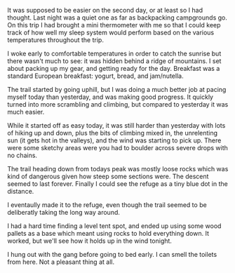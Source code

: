 It was supposed to be easier on the second day, or at least so I had thought. Last night was a quiet one as far as backpacking campgrounds go. On this trip I had brought a mini thermometer with me so that I could keep track of how well my sleep system would perform based on the various temperatures throughout the trip.

I woke early to comfortable temperatures in order to catch the sunrise but there wasn't much to see: it was hidden behind a ridge of mountains. I set about packing up my gear, and getting ready for the day. Breakfast was a standard European breakfast: yogurt, bread, and jam/nutella.

The trail started by going uphill, but I was doing a much better job at pacing myself today than yesterday, and was making good progress. It quickly turned into more scrambling and climbing, but compared to yesterday it was much easier.

While it started off as easy today, it was still harder than yesterday with lots of hiking up and down, plus the bits of climbing mixed in, the unrelenting sun (it gets hot in the valleys), and the wind was starting to pick up. There were some sketchy areas were you had to boulder across severe drops with no chains.

The trail heading down from todays peak was mostly loose rocks which was kind of dangerous given how steep some sections were. The descent seemed to last forever. Finally I could see the refuge as a tiny blue dot in the distance.

I eventaully made it to the refuge, even though the trail seemed to be deliberatly taking the long way around.

I had a hard time finding a level tent spot, and ended up using some wood pallets as a base which meant using rocks to hold everything down. It worked, but we'll see how it holds up in the wind tonight.

I hung out with the gang before going to bed early. I can smell the toilets from here. Not a pleasant thing at all.